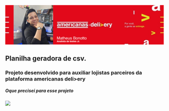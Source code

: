 <img src=".\Assets\header.png"/>

## Planilha geradora de csv.
### Projeto desenvolvido para auxiliar lojistas parceiros da plataforma americanas deli>ery
##### Oque precisei para esse projeto
<div> 
  <img src="https://img.shields.io/badge/-VBA-darkgreen?style=for-the-badge&logo=Microsoft-excel&logoColor=white"> 
</div>
